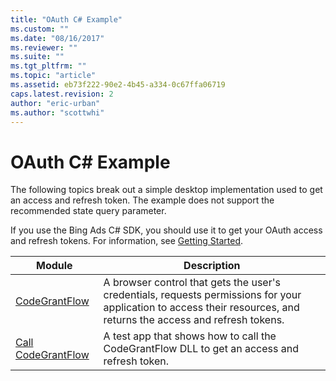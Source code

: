 ```yaml
---
title: "OAuth C# Example"
ms.custom: ""
ms.date: "08/16/2017"
ms.reviewer: ""
ms.suite: ""
ms.tgt_pltfrm: ""
ms.topic: "article"
ms.assetid: eb73f222-90e2-4b45-a334-0c67ffa06719
caps.latest.revision: 2
author: "eric-urban"
ms.author: "scottwhi"
---
```

# OAuth C# Example
The following topics break out a simple desktop implementation used to get an access and refresh token. The example does not support the recommended state query parameter.

If you use the Bing Ads C# SDK, you should use it to get your OAuth access and refresh tokens. For information, see [Getting Started](../transaction-message/getting-started.md).

|Module|Description
|-|-
|[CodeGrantFlow](../hotel-api/codegrantflow-csharp-example.md)|A browser control that gets the user's credentials, requests permissions for your application to access their resources, and returns the access and refresh tokens.
|[Call CodeGrantFlow](../hotel-api/call-codegrantflow-in-csharp-example.md)|A test app that shows how to call the CodeGrantFlow DLL to get an access and refresh token.